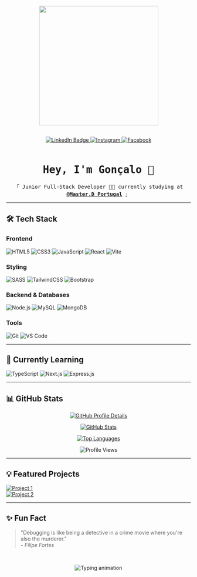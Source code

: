 <p align="center">
  <img src="https://cdn.dribbble.com/users/1162077/screenshots/3848914/programmer.gif" width="325px" align="center"/>
</p>

<br>

<div align="center">
  <a href="https://www.linkedin.com/in/goncalopereiraa/" target="_blank">
    <img src="https://img.shields.io/badge/LinkedIn-blue?style=for-the-badge&logo=linkedin&logoColor=white" alt="LinkedIn Badge"/>
  </a>
  <a href="https://instagram.com/_goncalopereiraa" target="_blank">
    <img src="https://img.shields.io/badge/Instagram-fe4164?style=for-the-badge&logo=instagram&logoColor=white" alt="Instagram" />
  </a> 
  <a href="https://facebook.com/goncalopereiraa" target="_blank">
    <img src="https://img.shields.io/badge/Facebook-20BEFF?&style=for-the-badge&logo=facebook&logoColor=white" alt="Facebook" />
  </a>
</div>

<br>
  
<h1 align="center">
  <samp>Hey, I'm Gonçalo 👋</samp>
</h1>

<p align="center">
  <samp>
    「 Junior Full-Stack Developer 👨‍💻 currently studying at <a href="https://www.masterd.pt/" target="_blank"><b>@Master.D Portugal</b></a> 」
  </samp>
</p>

---

## 🛠️ Tech Stack

### Frontend
![HTML5](https://img.shields.io/badge/HTML5-E34F26?style=for-the-badge&logo=html5&logoColor=white)
![CSS3](https://img.shields.io/badge/CSS3-1572B6?style=for-the-badge&logo=css3&logoColor=white)
![JavaScript](https://img.shields.io/badge/javascript-%23323330.svg?style=for-the-badge&logo=javascript&logoColor=%23F7DF1E)
![React](https://img.shields.io/badge/react-%2320232a.svg?style=for-the-badge&logo=react&logoColor=%2361DAFB)
![Vite](https://img.shields.io/badge/vite-%23646CFF.svg?style=for-the-badge&logo=vite&logoColor=white)

### Styling
![SASS](https://img.shields.io/badge/Sass-CC6699?style=for-the-badge&logo=sass&logoColor=white)
![TailwindCSS](https://img.shields.io/badge/tailwindcss-%2338B2AC.svg?style=for-the-badge&logo=tailwind-css&logoColor=white)
![Bootstrap](https://img.shields.io/badge/Bootstrap-563D7C?style=for-the-badge&logo=bootstrap&logoColor=white)

### Backend & Databases
![Node.js](https://img.shields.io/badge/node.js-6DA55F?style=for-the-badge&logo=node.js&logoColor=white)
![MySQL](https://img.shields.io/badge/mysql-%2300f.svg?style=for-the-badge&logo=mysql&logoColor=white)
![MongoDB](https://img.shields.io/badge/MongoDB-%234ea94b.svg?style=for-the-badge&logo=mongodb&logoColor=white)

### Tools
![Git](https://img.shields.io/badge/Git-F05032?style=for-the-badge&logo=git&logoColor=white)
![VS Code](https://img.shields.io/badge/Visual_Studio_Code-0078d7?style=for-the-badge&logo=visual%20studio%20code&logoColor=white)

---

## 🌱 Currently Learning
![TypeScript](https://img.shields.io/badge/TypeScript-3178C6?style=for-the-badge&logo=typescript&logoColor=white)
![Next.js](https://img.shields.io/badge/Next.js-000000?style=for-the-badge&logo=nextdotjs&logoColor=white)
![Express.js](https://img.shields.io/badge/Express.js-000000?style=for-the-badge&logo=express&logoColor=white)

---

## 📊 GitHub Stats

<p align="center">
  <a href="https://github.com/GoncaloPerei">
    <img src="https://github-profile-summary-cards.vercel.app/api/cards/profile-details?username=GoncaloPerei&theme=dracula" alt="GitHub Profile Details"/>
  </a>
</p>

<p align="center">
  <a href="https://github.com/GoncaloPerei">
    <img src="https://github-readme-stats.vercel.app/api?username=GoncaloPerei&show_icons=true&theme=dracula&hide_border=true" alt="GitHub Stats"/>
  </a>
</p>

<p align="center">
  <a href="https://github.com/GoncaloPerei">
    <img src="https://github-readme-stats.vercel.app/api/top-langs/?username=GoncaloPerei&layout=compact&theme=dracula&hide_border=true" alt="Top Languages"/>
  </a>
</p>

<p align="center">
  <img src="https://komarev.com/ghpvc/?username=GoncaloPerei&color=blueviolet&style=flat" alt="Profile Views"/>
</p>

---

## 💡 Featured Projects

[![Project 1](https://img.shields.io/badge/🎯_E--Commerce_App-FF6B6B?style=for-the-badge)](https://github.com/your-repo)  
[![Project 2](https://img.shields.io/badge/🌦️_Shooper_App-4ECDC4?style=for-the-badge)](https://github.com/your-repo)  

---

## ✨ Fun Fact
> "Debugging is like being a detective in a crime movie where you're also the murderer."  
> *- Filipe Fortes*

<br>

<p align="center">
  <img src="https://readme-typing-svg.herokuapp.com?font=Fira+Code&duration=3000&pause=1000&color=FFFFFF&center=true&width=435&lines=Thanks+for+visiting!;Let's+connect+👋" alt="Typing animation" />
</p>
